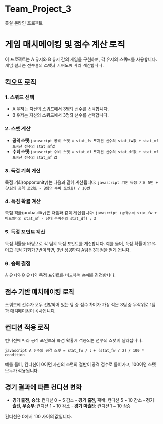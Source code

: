 # Team_Project_3
풋살 온라인 프로젝트


# 게임 매치메이킹 및 점수 계산 로직

이 프로젝트는 A 유저와 B 유저 간의 게임을 구현하며, 각 유저의 스쿼드를 사용합니다.
게임 결과는 선수들의 스탯과 기여도에 따라 계산됩니다.

## 킥오프 로직

### 1. 스쿼드 선택
- A 유저는 자신의 스쿼드에서 3명의 선수를 선택합니다.
- B 유저는 자신의 스쿼드에서 3명의 선수를 선택합니다.

### 2. 스탯 계산
- **공격 스탯**:```javascript 공격 스탯 = stat_fw 포지션 선수의 stat_fw값 + stat_mf 포지션 선수의 stat_mf값 ```
- **수비 스탯**:```javascript 수비 스탯 = stat_df 포지션 선수의 stat_df값 + stat_mf 포지션 선수의 stat_mf 값 ```

### 3. 득점 기회 계산
득점 기회(opportunity)는 다음과 같이 계산됩니다: ```javascript 기본 득점 기회 5번 + (A팀의 공격 포인트 - B팀의 수비 포인트) / 10번 ```

### 4. 득점 확률 계산
득점 확률(probability)은 다음과 같이 계산됩니다: ```javascript (공격수의 stat_fw + 미드필더의 stat_mf - 상대 수비수의 stat_df) / 3 ```

### 5. 득점 포인트 계산
득점 확률을 바탕으로 각 팀의 득점 포인트를 계산합니다.
예를 들어, 득점 확률이 21%이고 득점 기회가 7번이라면, 3번 성공하여 A팀은 3득점을 얻게 됩니다.

### 6. 승패 결정
A 유저와 B 유저의 득점 포인트를 비교하여 승패를 결정합니다.

## 점수 기반 매치메이킹 로직
스쿼드에 선수가 모두 선발되어 있는 팀 중 점수 차이가 가장 적은 3팀 중 무작위로 1팀과 매치메이킹이 성사됩니다.

## 컨디션 적용 로직
컨디션에 따라 공격 포인트와 득점 확률에 적용되는 선수의 스탯이 달라집니다.

```javascript A 선수의 공격 스탯 = stat_fw / 2 + (stat_fw / 2) / 100 * condition ```

예를 들어, 컨디션이 0이면 자신의 스탯의 절반이 공격 점수로 들어가고, 100이면 스탯 모두가 적용됩니다.

## 경기 결과에 따른 컨디션 변화
- **경기 출전, 승리**: 컨디션 0 ~ 5 감소 - **경기 출전, 패배**: 컨디션 5 ~ 10 감소 - **경기 출전, 무승부**: 컨디션 1 ~ 10 감소 - **경기 미출전**: 컨디션 1 ~ 10 상승

컨디션은 0에서 100 사이의 값입니다.
